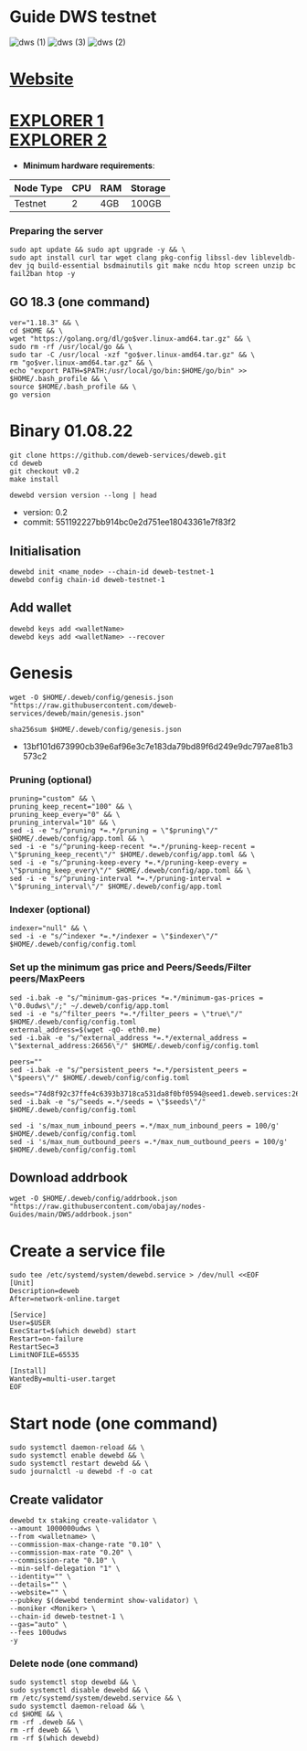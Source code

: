 # Guide DWS testnet

![dws (1)](https://user-images.githubusercontent.com/44331529/182409218-5d46916b-fcf2-42fc-8106-bfb1709d36e4.png)
![dws (3)](https://user-images.githubusercontent.com/44331529/182409227-c0c5c15c-5d87-4845-b404-1621aa784d2f.png)
![dws (2)](https://user-images.githubusercontent.com/44331529/182409225-52f077d1-4d23-4835-8353-d5f65320a79b.png)



[Website](https://deweb.services/)
=
[EXPLORER 1](https://www.skynetexplorers.com/DWS/staking) \
[EXPLORER 2](https://dws.explorers.guru/validators)
=
- **Minimum hardware requirements**:

| Node Type |CPU | RAM  | Storage  | 
|-----------|----|------|----------|
| Testnet   |   2| 4GB  | 100GB    |
### Preparing the server

    sudo apt update && sudo apt upgrade -y && \
    sudo apt install curl tar wget clang pkg-config libssl-dev libleveldb-dev jq build-essential bsdmainutils git make ncdu htop screen unzip bc fail2ban htop -y

## GO 18.3 (one command)
    ver="1.18.3" && \
    cd $HOME && \
    wget "https://golang.org/dl/go$ver.linux-amd64.tar.gz" && \
    sudo rm -rf /usr/local/go && \
    sudo tar -C /usr/local -xzf "go$ver.linux-amd64.tar.gz" && \
    rm "go$ver.linux-amd64.tar.gz" && \
    echo "export PATH=$PATH:/usr/local/go/bin:$HOME/go/bin" >> $HOME/.bash_profile && \
    source $HOME/.bash_profile && \
    go version

# Binary   01.08.22
```console 
git clone https://github.com/deweb-services/deweb.git
cd deweb
git checkout v0.2
make install
```
`dewebd version version --long | head`
+ version: 0.2
+ commit: 551192227bb914bc0e2d751ee18043361e7f83f2

## Initialisation
```console
dewebd init <name_node> --chain-id deweb-testnet-1
dewebd config chain-id deweb-testnet-1
```
## Add wallet
```console
dewebd keys add <walletName>
dewebd keys add <walletName> --recover
```
# Genesis
```console
wget -O $HOME/.deweb/config/genesis.json "https://raw.githubusercontent.com/deweb-services/deweb/main/genesis.json"
```

`sha256sum $HOME/.deweb/config/genesis.json`
- 13bf101d673990cb39e6af96e3c7e183da79bd89f6d249e9dc797ae81b3573c2

### Pruning (optional)
```
pruning="custom" && \
pruning_keep_recent="100" && \
pruning_keep_every="0" && \
pruning_interval="10" && \
sed -i -e "s/^pruning *=.*/pruning = \"$pruning\"/" $HOME/.deweb/config/app.toml && \
sed -i -e "s/^pruning-keep-recent *=.*/pruning-keep-recent = \"$pruning_keep_recent\"/" $HOME/.deweb/config/app.toml && \
sed -i -e "s/^pruning-keep-every *=.*/pruning-keep-every = \"$pruning_keep_every\"/" $HOME/.deweb/config/app.toml && \
sed -i -e "s/^pruning-interval *=.*/pruning-interval = \"$pruning_interval\"/" $HOME/.deweb/config/app.toml
```

### Indexer (optional)
```
indexer="null" && \
sed -i -e "s/^indexer *=.*/indexer = \"$indexer\"/" $HOME/.deweb/config/config.toml
```
### Set up the minimum gas price and Peers/Seeds/Filter peers/MaxPeers
```console
sed -i.bak -e "s/^minimum-gas-prices *=.*/minimum-gas-prices = \"0.0udws\"/;" ~/.deweb/config/app.toml
sed -i -e "s/^filter_peers *=.*/filter_peers = \"true\"/" $HOME/.deweb/config/config.toml
external_address=$(wget -qO- eth0.me) 
sed -i.bak -e "s/^external_address *=.*/external_address = \"$external_address:26656\"/" $HOME/.deweb/config/config.toml

peers=""
sed -i.bak -e "s/^persistent_peers *=.*/persistent_peers = \"$peers\"/" $HOME/.deweb/config/config.toml

seeds="74d8f92c37ffe4c6393b3718ca531da8f0bf0594@seed1.deweb.services:26656"
sed -i.bak -e "s/^seeds =.*/seeds = \"$seeds\"/" $HOME/.deweb/config/config.toml

sed -i 's/max_num_inbound_peers =.*/max_num_inbound_peers = 100/g' $HOME/.deweb/config/config.toml
sed -i 's/max_num_outbound_peers =.*/max_num_outbound_peers = 100/g' $HOME/.deweb/config/config.toml
```

## Download addrbook
```console
wget -O $HOME/.deweb/config/addrbook.json "https://raw.githubusercontent.com/obajay/nodes-Guides/main/DWS/addrbook.json"
```

# Create a service file
```console
sudo tee /etc/systemd/system/dewebd.service > /dev/null <<EOF
[Unit]
Description=deweb
After=network-online.target

[Service]
User=$USER
ExecStart=$(which dewebd) start
Restart=on-failure
RestartSec=3
LimitNOFILE=65535

[Install]
WantedBy=multi-user.target
EOF
```

# Start node (one command)
```console
sudo systemctl daemon-reload && \
sudo systemctl enable dewebd && \
sudo systemctl restart dewebd && \
sudo journalctl -u dewebd -f -o cat
```

## Create validator
```
dewebd tx staking create-validator \
--amount 1000000udws \
--from <walletname> \
--commission-max-change-rate "0.10" \
--commission-max-rate "0.20" \
--commission-rate "0.10" \
--min-self-delegation "1" \
--identity="" \
--details="" \
--website="" \
--pubkey $(dewebd tendermint show-validator) \
--moniker <Moniker> \
--chain-id deweb-testnet-1 \
--gas="auto" \
--fees 100udws
-y
```

### Delete node (one command)
```
sudo systemctl stop dewebd && \
sudo systemctl disable dewebd && \
rm /etc/systemd/system/dewebd.service && \
sudo systemctl daemon-reload && \
cd $HOME && \
rm -rf .deweb && \
rm -rf deweb && \
rm -rf $(which dewebd)
```
